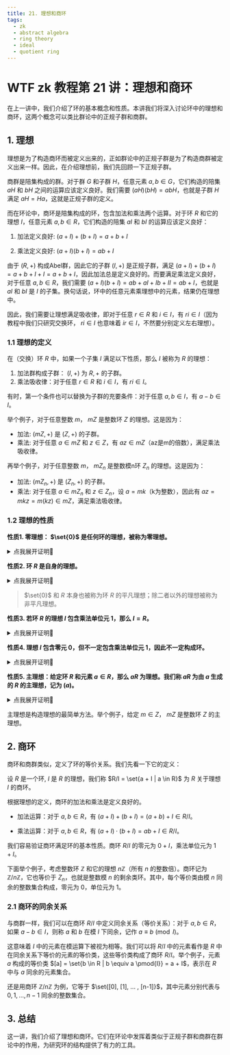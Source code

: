 ```yaml
---
title: 21. 理想和商环
tags:
  - zk
  - abstract algebra
  - ring theory
  - ideal
  - quotient ring
---
```


# WTF zk 教程第 21 讲：理想和商环

在上一讲中，我们介绍了环的基本概念和性质。本讲我们将深入讨论环中的理想和商环，这两个概念可以类比群论中的正规子群和商群。

## 1. 理想

理想是为了构造商环而被定义出来的，正如群论中的正规子群是为了构造商群被定义出来一样。因此，在介绍理想前，我们先回顾一下正规子群。

商群是陪集构成的群。对于群 $G$ 和子群 $H$，任意元素 $a,b \in G$，它们构造的陪集 $aH$ 和 $bH$ 之间的运算应该定义良好。我们需要 $(aH)(bH) =  abH$，也就是子群 $H$ 满足 $aH = Ha$，这就是正规子群的定义。

而在环论中，商环是陪集构成的环，包含加法和乘法两个运算。对于环 $R$ 和它的理想 $I$，任意元素 $a,b \in R$，它们构造的陪集 $aI$ 和 $bI$ 的运算应该定义良好：

1. 加法定义良好: $(a + I) + (b+ I) = a+b + I$

2. 乘法定义良好: $(a + I) (b+ I) = ab + I$

由于 $(R, +)$ 构成Abel群，因此它的子群 $(I, +)$ 是正规子群，满足 $(a + I) + (b+ I) = a +b + I + I = a+b +I$，因此加法总是定义良好的。而要满足乘法定义良好，对于任意 $a,b \in R$，我们需要 $(a + I) (b+ I) = ab + aI + Ib + II = ab + I$，也就是 $aI$ 和 $bI$ 是 $I$ 的子集。换句话说，环中的任意元素乘理想中的元素，结果仍在理想中。

因此，我们需要让理想满足吸收律，即对于任意 $r \in R$ 和 $i \in I$，有 $ri \in I$（因为教程中我们只研究交换环， $ri \in I$ 也意味着 $ir \in I$，不然要分别定义左右理想）。

### 1.1 理想的定义

在（交换）环 $R$ 中，如果一个子集 $I$ 满足以下性质，那么 $I$ 被称为 $R$ 的理想：

1. 加法群构成子群： $(I, +)$ 为 $R, +$ 的子群。
2. 乘法吸收律：对于任意 $r \in R$ 和 $i \in I$，有 $ri \in I$。

有时，第一个条件也可以替换为子群的充要条件：对于任意 $a, b \in I$，有 $a - b \in I$。

举个例子，对于任意整数 $m$， $mZ$ 是整数环 $Z$ 的理想。这是因为：

- 加法: $(mZ, +)$ 是 $(Z, +)$ 的子群。
- 乘法: 对于任意 $a \in mZ$ 和 $z \in Z$，有 $az \in mZ$（az是m的倍数），满足乘法吸收律。

再举个例子，对于任意整数 $m$， $mZ_n$ 是整数模n环 $Z_n$ 的理想。这是因为：

- 加法: $(mZ_n, +)$ 是 $(Z_n, +)$ 的子群。
- 乘法: 对于任意 $a \in mZ_n$ 和 $z \in Z_n$，设 $a = mk$（k为整数），因此有 $az = mkz = m(kz) \in mZ$，满足乘法吸收律。

### 1.2 理想的性质


**性质1. 零理想： $\set{0}$ 是任何环的理想，被称为零理想。** 

<details><summary>点我展开证明👀</summary>

$\set{0}$ 为零环，符合环的定义。 $\set{0} \subseteq R$ 且环 $R$ 任何元素乘以 $0$ 都等于 $0$。

</details>

**性质2. 环 $R$ 是自身的理想。**

<details><summary>点我展开证明👀</summary>

$R \subseteq R$。由于封闭性，环 $R$ 的元素相乘的结果仍属于环 $R$，因此满足乘法吸收律，是自身的理想。

</details>

> $\set{0}$ 和 $R$ 本身也被称为环 $R$ 的平凡理想；除二者以外的理想被称为非平凡理想。

**性质3. 若环 $R$ 的理想 $I$ 包含乘法单位元 $1$，那么 $I = R$。**

<details><summary>点我展开证明👀</summary>

因为 $1 \in I$，因此任意 $r \in R$，有 $r \cdot 1= r \in I$，因此 $I = R$。

</details>

**性质4. 理想 $I$ 包含零元 $0$，但不一定包含乘法单位元 $1$，因此不一定构成环。**

<details><summary>点我展开证明👀</summary>

$0 \in R$，对于任意 $i \in I$，有 $0i = 0 \in I$，因此理想 $I$ 包含零元 $0$。

比如 $mZ_n$ 是整数模n环 $Z_n$ 的理想，但它不包含 $1$。因此，理想不一定包含乘法单位元 $1$。

理想满足环除了包含乘法单位元的其他性质，属于伪环。

</details>

**性质5. 主理想：给定环 $R$ 和元素 $a \in R$，那么 $aR$ 为理想。我们称 $aR$ 为由 $a$ 生成的 $R$ 的主理想，记为 $(a)$。**

<details><summary>点我展开证明👀</summary>

我们验证 $(a) = \set{ra | r \in R}$ 是否满足理想的性质：

1. 根据环的乘法封闭性，对于任意 $r \in R$，有 $ra \in R$，因此 $(a) \subseteq R$。 

2. 加法构成子群：对于任意 $ra, r'a \in (a)$，有 $ra - r'a = (r-r')a \in (a)$，因此 $((a), +)$ 构成 $(R, +)$ 的子群。

3. 乘法吸收律：对于任意 $ra \in (a)$ 和 $r' \in R$，有 $r'ra = (r'r)a \in (a)$，因此 $(a)$ 满足乘法吸收律。

因此， $(a)$ 为 $R$ 的理想。

</details>

主理想是构造理想的最简单方法。举个例子，给定 $m \in Z$， $mZ$ 是整数环 $Z$ 的主理想。

## 2. 商环

商环和商群类似，定义了环的等价关系。我们先看一下它的定义：

设 $R$ 是一个环, $I$ 是 $R$ 的理想，我们称 $R/I = \set{a + I | a \in R}$ 为 $R$ 关于理想 $I$ 的商环。

根据理想的定义，商环的加法和乘法是定义良好的。

- 加法运算：对于 $a,b \in R$，有 $(a + I) + (b + I) = (a + b) + I \in R/I$。

- 乘法运算：对于 $a,b \in R$，有 $(a + I) \cdot (b + I) = ab + I \in R/I$。

我们容易验证商环满足环的基本性质。商环 $R/I$ 的零元为 $0 + I$，乘法单位元为 $1 + I$。

下面举个例子，考虑整数环 $\mathbb{Z}$ 和它的理想 $n\mathbb{Z}$（所有 $n$ 的整数倍）。商环记为 $\mathbb{Z}/n\mathbb{Z}$，它也等价于 $Z_n$，也就是整数模 $n$ 的剩余类环。其中，每个等价类由模 $n$ 同余的整数集合构成，零元为 $0$，单位元为 $1$。

### 2.1 商环的同余关系

与商群一样，我们可以在商环 $R/I$ 中定义同余关系（等价关系）：对于 $a, b \in R$，如果 $a - b \in I$，则称 $a$ 和 $b$ 在模 $I$ 下同余，记作 $a \equiv b \pmod{I}$。

这意味着 $I$ 中的元素在模运算下被视为相等。我们可以将 $R/I$ 中的元素看作是 $R$ 中在同余关系下等价的元素的等价类，这些等价类构成了商环 $R/I$。举个例子，元素 $a$ 构成的等价类 $[a] = \set{b \in R | b \equiv a \pmod{I}} = a + I$，表示在 $R$ 中与 $a$ 同余的元素集合。

还是用商环 $\mathbb{Z}/n\mathbb{Z}$ 为例，它等于 $\set{[0], [1], ... , [n-1]}$，其中元素分别代表与 $0, 1, ..., n-1$ 同余的整数集合。

## 3. 总结

这一讲，我们介绍了理想和商环。它们在环论中发挥着类似于正规子群和商群在群论中的作用，为研究环的结构提供了有力的工具。

